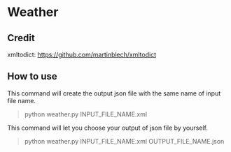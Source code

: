 # Weather

## Credit
xmltodict: https://github.com/martinblech/xmltodict

## How to use
This command will create the output json file with the same name of input file name.

> python weather.py INPUT_FILE_NAME.xml

This command will let you choose your output of json file by yourself.
> python weather.py INPUT_FILE_NAME.xml OUTPUT_FILE_NAME.json
